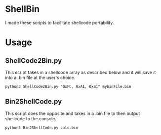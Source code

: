 # ShellBin

I made these scripts to facilitate shellcode portability. 

# Usage

## ShellCode2Bin.py

This script takes in a shellcode array as described below and it will save it into a .bin file at the user's choice.

```
python3 ShellCode2Bin.py "0xFC, 0xA1, 0xB1" mybinFile.bin
```

## Bin2ShellCode.py
This script does the opposite and takes in a .bin file to then output shellcode to the console.

```
python3 Bin2ShellCode.py calc.bin

```
